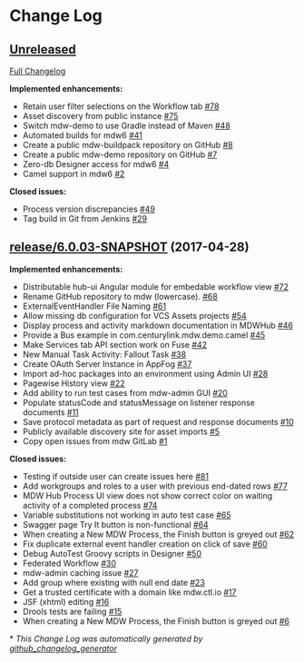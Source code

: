 # Change Log

## [Unreleased](https://github.com/CenturyLinkCloud/mdw/tree/HEAD)

[Full Changelog](https://github.com/CenturyLinkCloud/mdw/compare/release/6.0.03-SNAPSHOT...HEAD)

**Implemented enhancements:**

- Retain user filter selections on the Workflow tab [\#78](https://github.com/CenturyLinkCloud/mdw/issues/78)
- Asset discovery from public instance [\#75](https://github.com/CenturyLinkCloud/mdw/issues/75)
- Switch mdw-demo to use Gradle instead of Maven [\#48](https://github.com/CenturyLinkCloud/mdw/issues/48)
- Automated builds for mdw6 [\#41](https://github.com/CenturyLinkCloud/mdw/issues/41)
- Create a public mdw-buildpack repository on GitHub [\#8](https://github.com/CenturyLinkCloud/mdw/issues/8)
- Create a public mdw-demo repository on GitHub [\#7](https://github.com/CenturyLinkCloud/mdw/issues/7)
- Zero-db Designer access for mdw6 [\#4](https://github.com/CenturyLinkCloud/mdw/issues/4)
- Camel support in mdw6 [\#2](https://github.com/CenturyLinkCloud/mdw/issues/2)

**Closed issues:**

- Process version discrepancies [\#49](https://github.com/CenturyLinkCloud/mdw/issues/49)
- Tag build in Git from Jenkins [\#29](https://github.com/CenturyLinkCloud/mdw/issues/29)

## [release/6.0.03-SNAPSHOT](https://github.com/CenturyLinkCloud/mdw/tree/release/6.0.03-SNAPSHOT) (2017-04-28)
**Implemented enhancements:**

- Distributable hub-ui Angular module for embedable workflow view [\#72](https://github.com/CenturyLinkCloud/mdw/issues/72)
- Rename GitHub repository to mdw \(lowercase\). [\#68](https://github.com/CenturyLinkCloud/mdw/issues/68)
- ExternalEventHandler File Naming [\#61](https://github.com/CenturyLinkCloud/mdw/issues/61)
- Allow missing db configuration for VCS Assets projects [\#54](https://github.com/CenturyLinkCloud/mdw/issues/54)
- Display process and activity markdown documentation in MDWHub [\#46](https://github.com/CenturyLinkCloud/mdw/issues/46)
- Provide a Bus example in com.centurylink.mdw.demo.camel [\#45](https://github.com/CenturyLinkCloud/mdw/issues/45)
- Make Services tab API section work on Fuse [\#42](https://github.com/CenturyLinkCloud/mdw/issues/42)
- New Manual Task Activity: Fallout Task [\#38](https://github.com/CenturyLinkCloud/mdw/issues/38)
- Create OAuth Server Instance in AppFog [\#37](https://github.com/CenturyLinkCloud/mdw/issues/37)
- Import ad-hoc packages into an environment using Admin UI [\#28](https://github.com/CenturyLinkCloud/mdw/issues/28)
- Pagewise History view [\#22](https://github.com/CenturyLinkCloud/mdw/issues/22)
- Add ability to run test cases from mdw-admin GUI [\#20](https://github.com/CenturyLinkCloud/mdw/issues/20)
- Populate statusCode and statusMessage on listener response documents [\#11](https://github.com/CenturyLinkCloud/mdw/issues/11)
- Save protocol metadata as part of request and response documents [\#10](https://github.com/CenturyLinkCloud/mdw/issues/10)
- Publicly available discovery site for asset imports [\#5](https://github.com/CenturyLinkCloud/mdw/issues/5)
- Copy open issues from mdw GitLab [\#1](https://github.com/CenturyLinkCloud/mdw/issues/1)

**Closed issues:**

- Testing if outside user can create issues here [\#81](https://github.com/CenturyLinkCloud/mdw/issues/81)
- Add workgroups and roles to a user with previous end-dated rows [\#77](https://github.com/CenturyLinkCloud/mdw/issues/77)
- MDW Hub Process UI view does not show correct color on waiting activity of a completed process [\#74](https://github.com/CenturyLinkCloud/mdw/issues/74)
- Variable substitutions not working in auto test case [\#65](https://github.com/CenturyLinkCloud/mdw/issues/65)
- Swagger page Try It button is non-functional [\#64](https://github.com/CenturyLinkCloud/mdw/issues/64)
- When creating a New MDW Process, the Finish button is greyed out [\#62](https://github.com/CenturyLinkCloud/mdw/issues/62)
- Fix duplicate external event handler creation on click of save [\#60](https://github.com/CenturyLinkCloud/mdw/issues/60)
- Debug AutoTest Groovy scripts in Designer [\#50](https://github.com/CenturyLinkCloud/mdw/issues/50)
- Federated Workflow [\#30](https://github.com/CenturyLinkCloud/mdw/issues/30)
- mdw-admin caching issue [\#27](https://github.com/CenturyLinkCloud/mdw/issues/27)
- Add group where existing with null end date [\#23](https://github.com/CenturyLinkCloud/mdw/issues/23)
- Get a trusted certificate with a domain like mdw.ctl.io [\#17](https://github.com/CenturyLinkCloud/mdw/issues/17)
- JSF \(xhtml\) editing [\#16](https://github.com/CenturyLinkCloud/mdw/issues/16)
- Drools tests are failing [\#15](https://github.com/CenturyLinkCloud/mdw/issues/15)
- When creating a New MDW Process, the Finish button is greyed out [\#6](https://github.com/CenturyLinkCloud/mdw/issues/6)



\* *This Change Log was automatically generated by [github_changelog_generator](https://github.com/skywinder/Github-Changelog-Generator)*